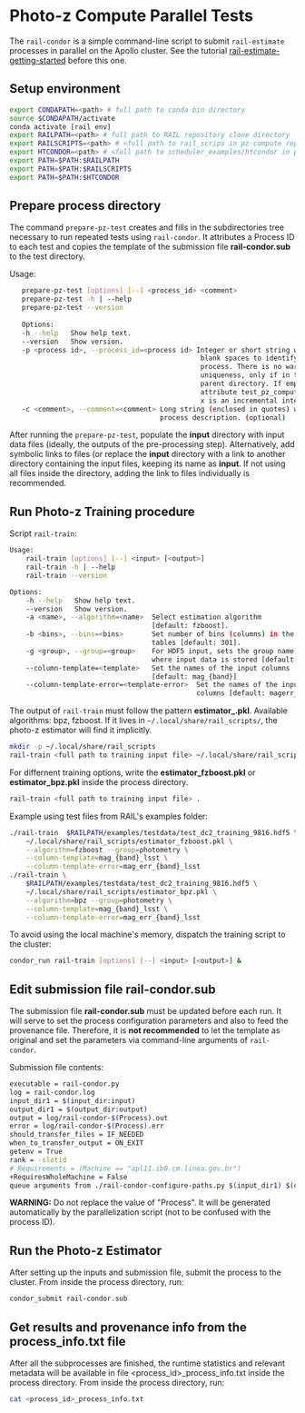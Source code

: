 # Photo-z Compute Parallel Tests

The `rail-condor` is a simple command-line script to submit `rail-estimate` processes in parallel on the Apollo cluster. See the tutorial [rail-estimate-getting-started](./rail-estimate-getting-started.md) before this one. 

## Setup environment

``` bash
export CONDAPATH=<path> # full path to conda bin directory 
source $CONDAPATH/activate 
conda activate [rail env]  
export RAILPATH=<path> # full path to RAIL repository clone directory
export RAILSCRIPTS=<path> # <full path to rail_scrips in pz-compute repository
export HTCONDOR=<path> # <full path to scheduler_examples/htcondor in pz-compute repository
export PATH=$PATH:$RAILPATH
export PATH=$PATH:$RAILSCRIPTS
export PATH=$PATH:$HTCONDOR
```

## Prepare process directory

The command `prepare-pz-test` creates and fills in the subdirectories tree necessary to run repeated tests using `rail-condor`. It attributes a Process ID to each test and copies the template of the submission file **rail-condor.sub** to the test directory. 

Usage:
``` bash
   prepare-pz-test [options] [--] <process_id> <comment> 
   prepare-pz-test -h | --help
   prepare-pz-test --version
                           
   Options:
   -h --help   Show help text.
   --version   Show version.
   -p <process id>, --process_id=<process id> Integer or short string without 
                                               blank spaces to identify the 
                                               process. There is no warranty of
                                               uniqueness, only if in the same 
                                               parent directory. If empty, 
                                               attribute test_pz_compute_x where
                                               x is an incremental integer.
   -c <comment>, --comment=<comment> Long string (enclosed in quotes) with the 
                                     process description. (optional) 
``` 

After running the `prepare-pz-test`, populate the **input** directory with input data files (ideally, the outputs of the pre-processing step). Alternatively, add symbolic links to files (or replace the **input** directory with a link to another directory containing the input files, keeping its name as **input**. If not using all files inside the directory, adding the link to files individually is recommended. 


## Run Photo-z Training procedure

Script `rail-train`: 

```bash
Usage:
    rail-train [options] [--] <input> [<output>]
    rail-train -h | --help
    rail-train --version

Options:
    -h --help   Show help text.
    --version   Show version.
    -a <name>, --algorithm=<name>  Select estimation algorithm
                                   [default: fzboost].
    -b <bins>, --bins=<bins>       Set number of bins (columns) in the resulting
                                   tables [default: 301].
    -g <group>, --group=<group>    For HDF5 input, sets the group name (section)
                                   where input data is stored [default: ]
    --column-template=<template>   Set the names of the input columns
                                   [default: mag_{band}]
    --column-template-error=<template-error>  Set the names of the input error
                                              columns [default: magerr_{band}]

```

The output of `rail-train` must follow the pattern **estimator_<algorithm>.pkl**. Available algorithms: bpz, fzboost. 
If it lives in `~/.local/share/rail_scripts/`, the photo-z estimator will find it implicitly.


```bash
mkdir -p ~/.local/share/rail_scripts
rail-train <full path to training input file> ~/.local/share/rail_scripts/estimator_fzboost.pkl
```

For differnent training options, write the **estimator_fzboost.pkl** or **estimator_bpz.pkl** inside the process directory. 

```bash
rail-train <full path to training input file> . 
```

Example using test files from RAIL's examples folder: 
    
```bash
./rail-train  $RAILPATH/examples/testdata/test_dc2_training_9816.hdf5 \
    ~/.local/share/rail_scripts/estimator_fzboost.pkl \
    --algorithm=fzboost --group=photometry \
    --column-template=mag_{band}_lsst \
    --column-template-error=mag_err_{band}_lsst
./rail-train \
    $RAILPATH/examples/testdata/test_dc2_training_9816.hdf5 \
    ~/.local/share/rail_scripts/estimator_bpz.pkl \
    --algorithm=bpz --group=photometry \
    --column-template=mag_{band}_lsst \
    --column-template-error=mag_err_{band}_lsst
```

To avoid using the local machine's memory, dispatch the training script to the cluster: 
```bash
condor_run rail-train [options] [--] <input> [<output>] & 
``` 


## Edit submission file **rail-condor.sub**

The submission file **rail-condor.sub** must be updated before each run. It will serve to set the process configuration parameters and also to feed the provenance file. Therefore, it is **not recommended** to let the template as original and set the parameters via command-line arguments of `rail-condor`. 

Submission file contents:
    
```bash
executable = rail-condor.py
log = rail-condor.log
input_dir1 = $(input_dir:input)
output_dir1 = $(output_dir:output)
output = log/rail-condor-$(Process).out
error = log/rail-condor-$(Process).err
should_transfer_files = IF_NEEDED
when_to_transfer_output = ON_EXIT
getenv = True
rank = -slotid
# Requirements = (Machine == "apl11.ib0.cm.linea.gov.br")
+RequiresWholeMachine = False
queue arguments from ./rail-condor-configure-paths.py $(input_dir1) $(output_dir1) $(algorithm:fzboost) |
```

**WARNING:** Do not replace the value of "Process". It will be generated automatically by the parallelization script (not to be confused with the process ID).  

    
## Run the Photo-z Estimator 

After setting up the inputs and submission file, submit the process to the cluster. From inside the process directory, run:
    
```bash
condor_submit rail-condor.sub 
``` 

## Get results and provenance info from the **process_info.txt** file 

After all the subprocesses are finished, the runtime statistics and relevant metadata will be available in file <process_id>_process_info.txt inside the process directory. From inside the process directory, run:

```bash
cat <process_id>_process_info.txt
``` 
    
    
 
